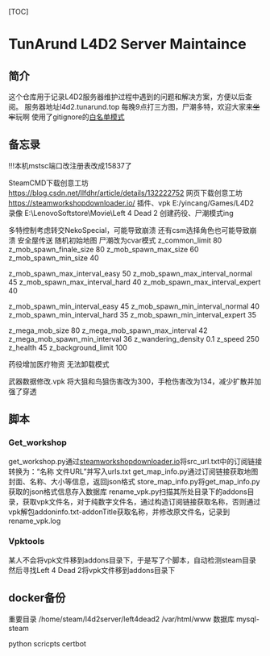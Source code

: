 [TOC]

# TunArund L4D2 Server Maintaince

## 简介
这个仓库用于记录L4D2服务器维护过程中遇到的问题和解决方案，方便以后查阅。
服务器地址l4d2.tunarund.top
每晚9点打三方图，尸潮多特，欢迎大家来~~坐牢~~玩啊
使用了gitignore的[白名单模式](https://cn.linux-console.net/?p=7733)

## 备忘录
!!!本机mstsc端口改注册表改成15837了

SteamCMD下载创意工坊 https://blog.csdn.net/llfdhr/article/details/132222752
网页下载创意工坊 https://steamworkshopdownloader.io/
插件、vpk E:/yincang/Games/L4D2
录像 E:\LenovoSoftstore\Movie\Left 4 Dead 2
创建药役、尸潮模式ing

多特控制考虑转交NekoSpecial，可能导致崩溃
还有csm选择角色也可能导致崩溃
安全屋传送
随机初始地图
尸潮改为cvar模式
z_common_limit                          80
z_mob_spawn_finale_size                  80
z_mob_spawn_max_size                     60
z_mob_spawn_min_size                     40

z_mob_spawn_max_interval_easy            50
z_mob_spawn_max_interval_normal          45
z_mob_spawn_max_interval_hard            40
z_mob_spawn_max_interval_expert          40
        
z_mob_spawn_min_interval_easy            45
z_mob_spawn_min_interval_normal          40
z_mob_spawn_min_interval_hard            35
z_mob_spawn_min_interval_expert          35

z_mega_mob_size                          80
z_mega_mob_spawn_max_interval            42
z_mega_mob_spawn_min_interval            36
z_wandering_density 		         0.1
z_speed 250
z_health 45
z_background_limit 100

药役增加医疗物资
无法卸载模式

武器数据修改.vpk
将大狙和鸟狙伤害改为300，手枪伤害改为134，减少扩散并加强了穿透

## 脚本
### Get_workshop
get_workshop.py通过[steamworkshopdownloader.io](https://steamworkshopdownloader.io/)将src_url.txt中的订阅链接转换为：“名称 文件URL”并写入urls.txt
get_map_info.py通过订阅链接获取地图封面、名称、大小等信息，返回json格式
store_map_info.py将get_map_info.py获取的json格式信息存入数据库
rename_vpk.py扫描其所处目录下的addons目录，获取vpk文件名，对于纯数字文件名，通过构造订阅链接获取名称，否则通过vpk解包addoninfo.txt-addonTitle获取名称，并修改原文件名，记录到rename_vpk.log
### Vpktools
某人不会将vpk文件移到addons目录下，于是写了个脚本，自动检测steam目录然后寻找Left 4 Dead 2将vpk文件移到addons目录下
## docker备份
重要目录
/home/steam/l4d2server/left4dead2
/var/html/www
数据库
mysql-steam

python scricpts
certbot
